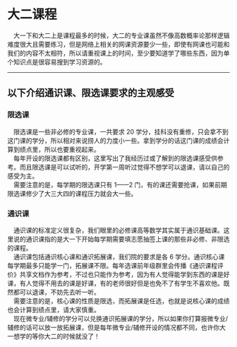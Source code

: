 # 大二课程

&emsp;大一下和大二上是课程最多的时候，大二的专业课虽然不像高数概率论那样逻辑难度很大且需要练习，但是网络上相关的网课资源要少一些，即使有网课也可能和我们的内容不太相符，所以请重视课上的时间，至少要知道学了哪些东西，因为单个知识点是很容易搜到学习资源的。<br>

<hr>

## 以下介绍通识课、限选课要求的主观感受

### 限选课

&emsp;限选课是一些非必修的专业课，一共要求 20 学分，挂科没有重修，只会拿不到这门课的学分，所以相对来说捞人的力度小一些。拿到学分的话这门课的成绩会计算到绩点里，所以也要重视起来。<br>
&emsp;每年开设的限选课都有区别，这里写出了我经历过或了解到的限选课感受供参考。而且限选课是可以试听的，开学第一周听过觉得不想学可以退课，请以自己的感受为主。<br>
&emsp;需要注意的是，每学期的限选课只有 1——2 门，有的课还需要抢课，如果前期限选课修少了大三大四的课程压力就会大一些。<br>

### 通识课

&emsp;通识课的标准定义很复杂，我们眼里的必修课高等数学其实属于通识基础课。这里说的通识课指的是大一下开始每学期需要填志愿抽签上课的那些非必修、非限选的课程。<br>
&emsp;通识课包括通识核心课和通识拓展课，我们院的要求是各 6 学分。通识核心课每学期最多只能学一门，拓展课不限。每年选课前年级群里会传播《通识课程评价》共享文档作为参考，不过也只能作为参考，因为有人觉得能学到东西的课是好课，有人觉得不用去的课是好课，有的老师很好但是也免不了有学生不喜欢他。既然都可以退课，不妨先去听一听。<br>
&emsp;需要注意的是，核心课的性质是限选，而拓展课是任选，也就是说核心课的成绩也会计算到绩点里，请大家慎重。<br>
&emsp;现在微专业/辅修的学分可以兑换通识拓展课的学分，所以如果你打算报微专业/辅修的话可以放一放拓展课，但是每年微专业/辅修开设的情况都不同，也许你大一想学的等你大二的时候就没了！<br>
